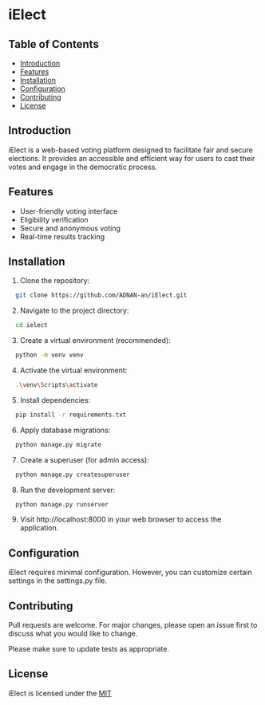 # iElect

## Table of Contents

- [Introduction](#introduction)
- [Features](#features)
- [Installation](#installation)
- [Configuration](#configuration)
- [Contributing](#contributing)
- [License](#license)

## Introduction

iElect is a web-based voting platform designed to facilitate fair and secure elections. It provides an accessible and efficient way for users to cast their votes and engage in the democratic process.

## Features

- User-friendly voting interface
- Eligibility verification
- Secure and anonymous voting
- Real-time results tracking

## Installation

1. Clone the repository:
 ```bash
   git clone https://github.com/ADNAN-an/iElect.git
 ```
2. Navigate to the project directory:
 ```bash
   cd ielect
 ```
3. Create a virtual environment (recommended):
```bash
  python -m venv venv
 ```
4. Activate the virtual environment:
```bash
  .\venv\Scripts\activate
 ```
5. Install dependencies:
```bash
  pip install -r requirements.txt
 ```
6. Apply database migrations:
```bash
  python manage.py migrate
 ```
7. Create a superuser (for admin access):
```bash
  python manage.py createsuperuser
 ```
8. Run the development server:
```bash
  python manage.py runserver
 ```
9. Visit http://localhost:8000 in your web browser to access the application.

## Configuration
iElect requires minimal configuration. However, you can customize certain settings in the settings.py file.

## Contributing

Pull requests are welcome. For major changes, please open an issue first
to discuss what you would like to change.

Please make sure to update tests as appropriate.

## License
iElect is licensed under the [MIT](https://github.com/ADNAN-an/iElect.git)